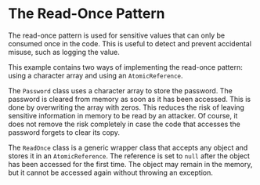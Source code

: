 # The Read-Once Pattern

The read-once pattern is used for sensitive values that can only be consumed once in the code. This is useful to
detect and prevent accidental misuse, such as logging the value.

This example contains two ways of implementing the read-once pattern: using a character array and using an
`AtomicReference`.

The `Password` class uses a character array to store the password. The password is cleared from memory as soon as
it has been accessed. This is done by overwriting the array with zeros. This reduces the risk of leaving sensitive
information in memory to be read by an attacker. Of course, it does not remove the risk completely in case the code
that accesses the password forgets to clear its copy.

The `ReadOnce` class is a generic wrapper class that accepts any object and stores it in an `AtomicReference`. The
reference is set to `null` after the object has been accessed for the first time. The object may remain in the memory,
but it cannot be accessed again without throwing an exception.

